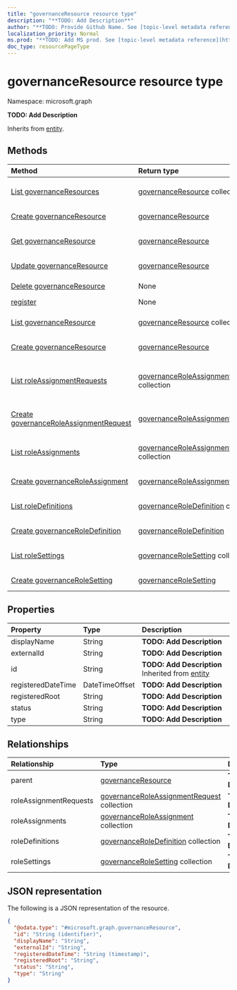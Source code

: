 ```yaml
---
title: "governanceResource resource type"
description: "**TODO: Add Description**"
author: "**TODO: Provide Github Name. See [topic-level metadata reference](https://msgo.azurewebsites.net/add/document/guidelines/metadata.html#topic-level-metadata)**"
localization_priority: Normal
ms.prod: "**TODO: Add MS prod. See [topic-level metadata reference](https://msgo.azurewebsites.net/add/document/guidelines/metadata.html#topic-level-metadata)**"
doc_type: resourcePageType
---
```


# governanceResource resource type

Namespace: microsoft.graph



**TODO: Add Description**


Inherits from [entity](../resources/entity.md).

## Methods
|Method|Return type|Description|
|:---|:---|:---|
|[List governanceResources](../api/governanceresource-list.md)|[governanceResource](../resources/governanceresource.md) collection|Get a list of the [governanceResource](../resources/governanceresource.md) objects and their properties.|
|[Create governanceResource](../api/governanceresource-post-governanceresources.md)|[governanceResource](../resources/governanceresource.md)|Create a new [governanceResource](../resources/governanceresource.md) object.|
|[Get governanceResource](../api/governanceresource-get.md)|[governanceResource](../resources/governanceresource.md)|Read the properties and relationships of a [governanceResource](../resources/governanceresource.md) object.|
|[Update governanceResource](../api/governanceresource-update.md)|[governanceResource](../resources/governanceresource.md)|Update the properties of a [governanceResource](../resources/governanceresource.md) object.|
|[Delete governanceResource](../api/governanceresource-delete.md)|None|Deletes a [governanceResource](../resources/governanceresource.md) object.|
|[register](../api/governanceresource-register.md)|None|**TODO: Add Description**|
|[List governanceResource](../api/governanceresource-list-parent.md)|[governanceResource](../resources/governanceresource.md) collection|Get the governanceResource resources from the parent navigation property.|
|[Create governanceResource](../api/governanceresource-post-parent.md)|[governanceResource](../resources/governanceresource.md)|Create a new governanceResource object.|
|[List roleAssignmentRequests](../api/governanceresource-list-roleassignmentrequests.md)|[governanceRoleAssignmentRequest](../resources/governanceroleassignmentrequest.md) collection|Get the governanceRoleAssignmentRequest resources from the roleAssignmentRequests navigation property.|
|[Create governanceRoleAssignmentRequest](../api/governanceresource-post-roleassignmentrequests.md)|[governanceRoleAssignmentRequest](../resources/governanceroleassignmentrequest.md)|Create a new governanceRoleAssignmentRequest object.|
|[List roleAssignments](../api/governanceresource-list-roleassignments.md)|[governanceRoleAssignment](../resources/governanceroleassignment.md) collection|Get the governanceRoleAssignment resources from the roleAssignments navigation property.|
|[Create governanceRoleAssignment](../api/governanceresource-post-roleassignments.md)|[governanceRoleAssignment](../resources/governanceroleassignment.md)|Create a new governanceRoleAssignment object.|
|[List roleDefinitions](../api/governanceresource-list-roledefinitions.md)|[governanceRoleDefinition](../resources/governanceroledefinition.md) collection|Get the governanceRoleDefinition resources from the roleDefinitions navigation property.|
|[Create governanceRoleDefinition](../api/governanceresource-post-roledefinitions.md)|[governanceRoleDefinition](../resources/governanceroledefinition.md)|Create a new governanceRoleDefinition object.|
|[List roleSettings](../api/governanceresource-list-rolesettings.md)|[governanceRoleSetting](../resources/governancerolesetting.md) collection|Get the governanceRoleSetting resources from the roleSettings navigation property.|
|[Create governanceRoleSetting](../api/governanceresource-post-rolesettings.md)|[governanceRoleSetting](../resources/governancerolesetting.md)|Create a new governanceRoleSetting object.|

## Properties
|Property|Type|Description|
|:---|:---|:---|
|displayName|String|**TODO: Add Description**|
|externalId|String|**TODO: Add Description**|
|id|String|**TODO: Add Description** Inherited from [entity](../resources/entity.md)|
|registeredDateTime|DateTimeOffset|**TODO: Add Description**|
|registeredRoot|String|**TODO: Add Description**|
|status|String|**TODO: Add Description**|
|type|String|**TODO: Add Description**|

## Relationships
|Relationship|Type|Description|
|:---|:---|:---|
|parent|[governanceResource](../resources/governanceresource.md)|**TODO: Add Description**|
|roleAssignmentRequests|[governanceRoleAssignmentRequest](../resources/governanceroleassignmentrequest.md) collection|**TODO: Add Description**|
|roleAssignments|[governanceRoleAssignment](../resources/governanceroleassignment.md) collection|**TODO: Add Description**|
|roleDefinitions|[governanceRoleDefinition](../resources/governanceroledefinition.md) collection|**TODO: Add Description**|
|roleSettings|[governanceRoleSetting](../resources/governancerolesetting.md) collection|**TODO: Add Description**|

## JSON representation
The following is a JSON representation of the resource.
<!-- {
  "blockType": "resource",
  "keyProperty": "id",
  "@odata.type": "microsoft.graph.governanceResource",
  "baseType": "microsoft.graph.entity",
  "openType": true
}
-->
``` json
{
  "@odata.type": "#microsoft.graph.governanceResource",
  "id": "String (identifier)",
  "displayName": "String",
  "externalId": "String",
  "registeredDateTime": "String (timestamp)",
  "registeredRoot": "String",
  "status": "String",
  "type": "String"
}
```

